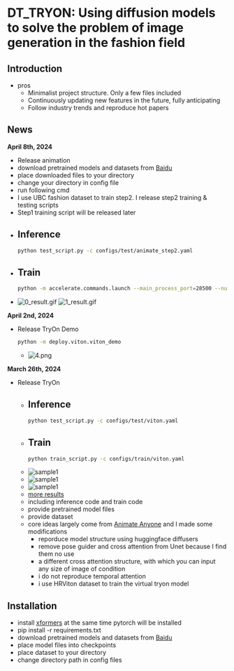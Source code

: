 # DT_TRYON: Using diffusion models to solve the problem of image generation in the fashion field

## Introduction
- pros
  - Minimalist project structure. Only a few files included
  - Continuously updating new features in the future, fully anticipating
  - Follow industry trends and reproduce hot papers
## News
**April 8th, 2024**
- Release animation
- download pretrained models and datasets from [Baidu](https://pan.baidu.com/s/1VQM3Ymyw92qRVs8RWrB_qg?pwd=5556)
- place downloaded files to your directory
- change your directory in config file
- run following cmd
- I use UBC fashion dataset to train step2. I release step2 training & testing scripts
- Step1 training script will be released later
- ## Inference
    ```bash
    python test_script.py -c configs/test/animate_step2.yaml
    ```
- ## Train
  ```bash
  python -m accelerate.commands.launch --main_process_port=28500 --num_processes=2 train_script.py -c configs/train/animate_step2.yaml
  ```
- ![0_result.gif](assets%2F0_result.gif) ![1_result.gif](assets%2F1_result.gif)

**April 2nd, 2024**
- Release TryOn Demo
  ```bash
  python -m deploy.viton.viton_demo
  ```
  - ![4.png](assets%2F4.png)


**March 26th, 2024**
- Release TryOn
  - ## Inference
    ```bash
    python test_script.py -c configs/test/viton.yaml
    ```
  - ## Train
    ```bash
    python train_script.py -c configs/train/viton.yaml
    ```
  - ![sample1](assets/00001.jpg)
  - ![sample1](assets/00002.jpg)
  - ![sample1](assets/00003.jpg)
  - [more results](https://pan.baidu.com/s/1VQM3Ymyw92qRVs8RWrB_qg?pwd=5556)
  - including inference code and train code
  - provide pretrained model files
  - provide dataset
  - core ideas largely come from [Animate Anyone](https://humanaigc.github.io/animate-anyone/) and I made some modifications
    - reporduce model structure using huggingface diffusers
    - remove pose guider and cross attention from Unet because I find them no use
    - a different cross attention structure, with which you can input any size of image of condition
    - i do not reproduce temporal attention 
    - i use HRViton dataset to train the virtual tryon model


## Installation
- install [xformers](https://github.com/facebookresearch/xformers) at the same time pytorch will be installed
- pip install -r requirements.txt
- download pretrained models and datasets from [Baidu](https://pan.baidu.com/s/1VQM3Ymyw92qRVs8RWrB_qg?pwd=5556)
- place model files into checkpoints
- place dataset to your directory
- change directory path in config files